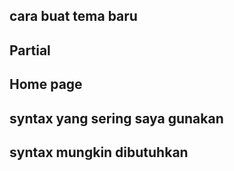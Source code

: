 ## cara buat tema baru
## Partial
## Home page
## syntax yang sering saya gunakan
## syntax mungkin dibutuhkan
